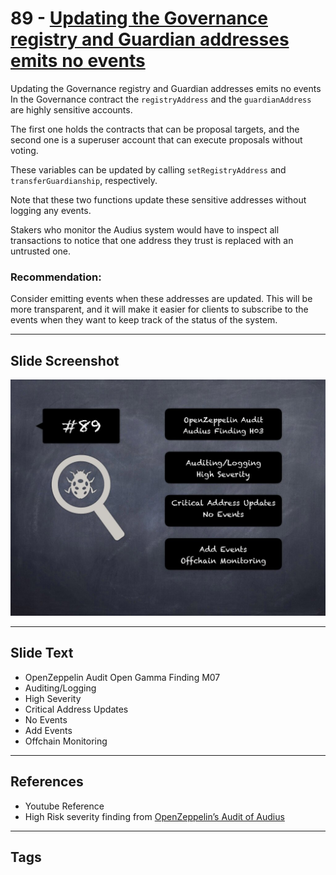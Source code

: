
# 89 - [Updating the Governance registry and Guardian addresses emits no events](./Updating%20the%20Governance%20registry%20and%20Guardian%20addresses%20emits%20no%20events.md)

Updating the Governance registry and Guardian addresses emits no events In the Governance contract the `registryAddress` and the `guardianAddress` are highly sensitive accounts. 

The first one holds the contracts that can be proposal targets, and the second one is a superuser account that can execute proposals without voting. 

These variables can be updated by calling `setRegistryAddress` and `transferGuardianship`, respectively. 

Note that these two functions update these sensitive addresses without logging any events. 

Stakers who monitor the Audius system would have to inspect all transactions to notice that one address they trust is replaced with an untrusted one.

### Recommendation:
Consider emitting events when these addresses are updated. This will be more transparent, and it will make it easier for clients to subscribe to the events when they want to keep track of the status of the system.
___
## Slide Screenshot
![089.jpg](../../images/7.%20Audit%20Findings%20101/089.jpg)
___
## Slide Text
- OpenZeppelin Audit Open Gamma Finding M07
- Auditing/Logging
- High Severity
- Critical Address Updates
- No Events
- Add Events
- Offchain Monitoring
___
## References
- Youtube Reference
- High Risk severity finding from [OpenZeppelin’s Audit of Audius](https://blog.openzeppelin.com/audius-contracts-audit/#high)
___
## Tags
